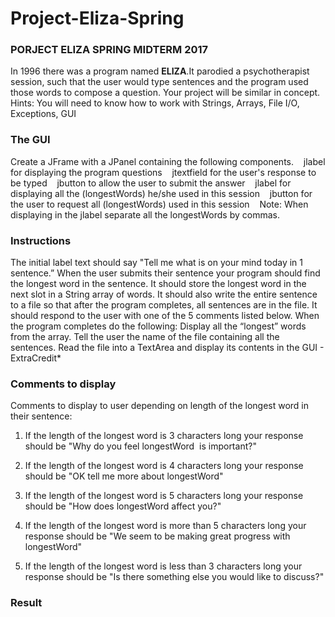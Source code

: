 # Project-Eliza-Spring
<h3>PORJECT ELIZA SPRING MIDTERM 2017</h3>

In 1996 there was a program named <b>ELIZA</b>.It parodied a psychotherapist session, such that the user would type sentences and the program used those words to compose a question. Your project will be similar in concept.
Hints: You will need to know how to work with Strings, Arrays, File I/O, Exceptions, GUI


<h3> The GUI</h3>

Create a JFrame with a JPanel containing the following components.
   jlabel for displaying the program questions
   jtextfield for the user's response to be typed
   jbutton to allow the user to submit the answer
   jlabel for displaying all the (longestWords) he/she used in this session
   jbutton for the user to request all (longestWords) used in this session 
   Note: When displaying in the jlabel separate all the longestWords by commas.
   
<h3>Instructions</h3>

The initial label text should say "Tell me what is on your mind today in 1 sentence.”
When the user submits their sentence your program should find the longest word in the sentence.
It should store the longest word in the next slot in a String array of words.
It should also write the entire sentence to a file so that after the program completes, all sentences are in the file.
It should respond to the user with one of the 5 comments listed below.
When the program completes do the following:
Display all the “longest” words from the array.
Tell the user the name of the file containing all the sentences.
Read the file into a TextArea and display its contents in the GUI - ExtraCredit* 

<h3>Comments to display</h3>

Comments to display to user depending on length of the longest word in their sentence:
1. If the length of the longest word is 3 characters long your response should be "Why do you feel longestWord  is important?"

2. If the length of the longest word is 4 characters long your response should be "OK tell me more about longestWord"

3. If the length of the longest word is 5 characters long your response should be "How does longestWord affect you?"

4. If the length of the longest word is more than 5 characters long your response should be "We seem to be making great progress with longestWord"

5. If the length of the longest word is less than 3 characters long your response should be "Is there something else you would like to discuss?"

<h3>Result</h3>













